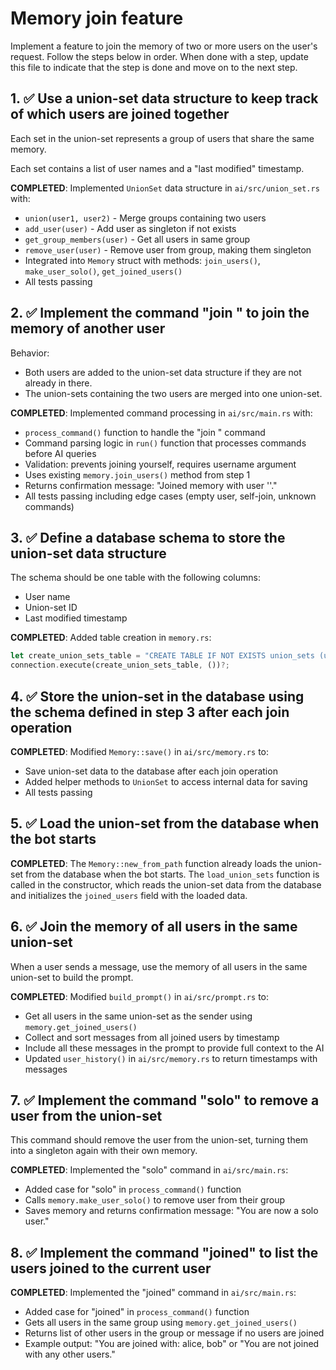 # Memory join feature

Implement a feature to join the memory of two or more users on the user's
request. Follow the steps below in order. When done with a step, update this
file to indicate that the step is done and move on to the next step.

## 1. ✅ Use a union-set data structure to keep track of which users are joined together

Each set in the union-set represents a group of users that share the same
memory.

Each set contains a list of user names and a "last modified" timestamp.

**COMPLETED**: Implemented `UnionSet` data structure in `ai/src/union_set.rs` with:
- `union(user1, user2)` - Merge groups containing two users
- `add_user(user)` - Add user as singleton if not exists
- `get_group_members(user)` - Get all users in same group
- `remove_user(user)` - Remove user from group, making them singleton
- Integrated into `Memory` struct with methods: `join_users()`, `make_user_solo()`, `get_joined_users()`
- All tests passing

## 2. ✅ Implement the command "join <user>" to join the memory of another user

Behavior:

- Both users are added to the union-set data structure if they are not already
  in there.
- The union-sets containing the two users are merged into one union-set.

**COMPLETED**: Implemented command processing in `ai/src/main.rs` with:
- `process_command()` function to handle the "join <user>" command
- Command parsing logic in `run()` function that processes commands before AI queries
- Validation: prevents joining yourself, requires username argument
- Uses existing `memory.join_users()` method from step 1
- Returns confirmation message: "Joined memory with user '<username>'."
- All tests passing including edge cases (empty user, self-join, unknown commands)

## 3. ✅ Define a database schema to store the union-set data structure

The schema should be one table with the following columns:

- User name
- Union-set ID
- Last modified timestamp

**COMPLETED**: Added table creation in `memory.rs`:
```rust
let create_union_sets_table = "CREATE TABLE IF NOT EXISTS union_sets (user_name TEXT NOT NULL, group_id INTEGER NOT NULL, last_modified TEXT NOT NULL)";
connection.execute(create_union_sets_table, ())?;
```

## 4. ✅ Store the union-set in the database using the schema defined in step 3 after each join operation

**COMPLETED**: Modified `Memory::save()` in `ai/src/memory.rs` to:
- Save union-set data to the database after each join operation
- Added helper methods to `UnionSet` to access internal data for saving
- All tests passing

## 5. ✅ Load the union-set from the database when the bot starts

**COMPLETED**: The `Memory::new_from_path` function already loads the union-set from the database when the bot starts. The `load_union_sets` function is called in the constructor, which reads the union-set data from the database and initializes the `joined_users` field with the loaded data.

## 6. ✅ Join the memory of all users in the same union-set

When a user sends a message, use the memory of all users in the same union-set
to build the prompt.

**COMPLETED**: Modified `build_prompt()` in `ai/src/prompt.rs` to:
- Get all users in the same union-set as the sender using `memory.get_joined_users()`
- Collect and sort messages from all joined users by timestamp
- Include all these messages in the prompt to provide full context to the AI
- Updated `user_history()` in `ai/src/memory.rs` to return timestamps with messages

## 7. ✅ Implement the command "solo" to remove a user from the union-set

This command should remove the user from the union-set, turning them into a
singleton again with their own memory.

**COMPLETED**: Implemented the "solo" command in `ai/src/main.rs`:
- Added case for "solo" in `process_command()` function
- Calls `memory.make_user_solo()` to remove user from their group
- Saves memory and returns confirmation message: "You are now a solo user."

## 8. ✅ Implement the command "joined" to list the users joined to the current user

**COMPLETED**: Implemented the "joined" command in `ai/src/main.rs`:
- Added case for "joined" in `process_command()` function
- Gets all users in the same group using `memory.get_joined_users()`
- Returns list of other users in the group or message if no users are joined
- Example output: "You are joined with: alice, bob" or "You are not joined with any other users."
